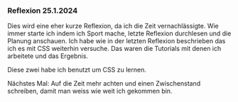 ### Reflexion 25.1.2024

Dies wird eine eher kurze Reflexion, da ich die Zeit vernachlässigte. Wie immer starte ich indem ich Sport mache, letzte Reflexion durchlesen und die Planung anschauen. Ich habe wie in der letzten Reflexion beschrieben das ich es mit CSS weiterhin versuche. Das waren die Tutorials mit denen ich arbeitete und das Ergebnis.

Diese zwei habe ich benutzt um CSS zu lernen.

Nächstes Mal: Auf die Zeit mehr achten und einen Zwischenstand schreiben, damit man weiss wie weit ich gekommen bin.
